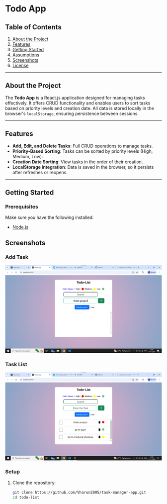 # Todo App

## Table of Contents
1. [About the Project](#about-the-project)
2. [Features](#features)
3. [Getting Started](#getting-started)
4. [Assumptions](#assumptions)
5. [Screenshots](#screenshots)
6. [License](#license)

---

## About the Project
The **Todo App** is a React.js application designed for managing tasks effectively. It offers CRUD functionality and enables users to sort tasks based on priority levels and creation date. All data is stored locally in the browser's `localStorage`, ensuring persistence between sessions.

---

## Features
- **Add, Edit, and Delete Tasks**: Full CRUD operations to manage tasks.
- **Priority-Based Sorting**: Tasks can be sorted by priority levels (High, Medium, Low).
- **Creation Date Sorting**: View tasks in the order of their creation.
- **LocalStorage Integration**: Data is saved in the browser, so it persists after refreshes or reopens.

---

## Getting Started

### Prerequisites
Make sure you have the following installed:
- [Node.js](https://nodejs.org/)

## Screenshots

### Add Task
![Add Task Screenshot](src/screenshots/add-task.png)

### Task List
![Task List Screenshot](src/screenshots/task-list.png)



### Setup
1. Clone the repository:
   ```bash
   git clone https://github.com/Vharun2005/task-manager-app.git
   cd todo-list
